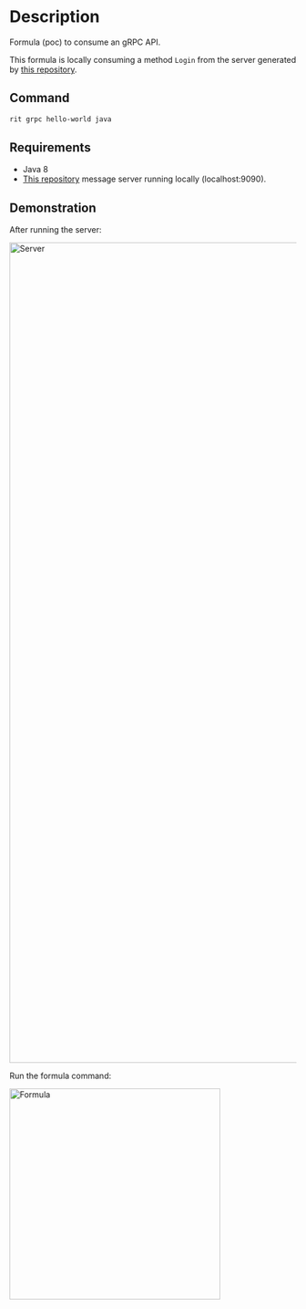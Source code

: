 # Description

Formula (poc) to consume an gRPC API.

This formula is locally consuming a method `Login` from the server generated by [this repository](https://github.com/GuillaumeFalourd/poc-grpc-java-maven).

## Command

```bash
rit grpc hello-world java
```

## Requirements

- Java 8
- [This repository](https://github.com/GuillaumeFalourd/poc-grpc-java-maven) message server running locally (localhost:9090).

## Demonstration

After running the server:

<img width="1439" alt="Server" src="https://user-images.githubusercontent.com/22433243/128185778-5c57301d-3ef5-435b-a592-9e1fb57caed1.png">

Run the formula command:

<img width="370" alt="Formula" src="https://user-images.githubusercontent.com/22433243/128185806-e2a02aa8-6d86-4de2-97cf-37314d00eb59.png">
